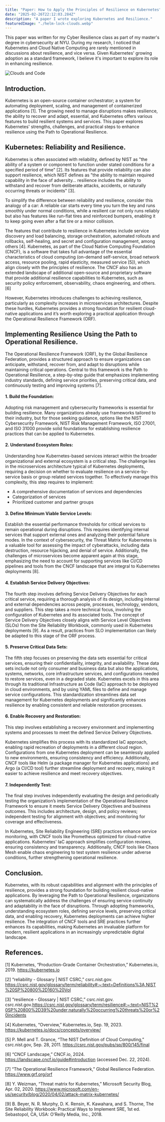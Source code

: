 ```yaml
---
title: "Paper: How to Apply the Principles of Resilience on Kubernetes"
date: "2025-02-26T22:12:03.284Z"
description: "A paper I wrote exploring Kubernetes and Resilience."
featuredImage: "./helm-lock-clouds.webp"
---
```


This paper was written for my Cyber Resilience class as part of my master's degree in cybersecurity at NYU. During my research, I noticed that Kubernetes and Cloud Native Computing are rarely mentioned in discussions about resilience, and vice versa. Given Kubernetes' growing adoption as a standard framework, I believe it's important to explore its role in enhancing resilience. 

![Clouds and Code](./banner.jpg "AI generated computer in the cloud")

## Introduction. 

Kubernetes is an open-source container orchestrator; a system for automating deployment, scaling, and management of containerized applications [1]. The growing need to manage disruptions makes resilience, the ability to recover and adapt, essential, and Kubernetes offers various features to build resilient systems and services. This paper explores Kubernetes' strengths, challenges, and practical steps to enhance resilience using the Path to Operational Resilience.

## Kubernetes: Reliability and Resilience.

Kubernetes is often associated with reliability, defined by NIST as "the ability of a system or component to function under stated conditions for a specified period of time" [2]. Its features that provide reliability can also support resilience, which NIST defines as "the ability to maintain required capability in the face of adversity… resilience includes the ability to withstand and recover from deliberate attacks, accidents, or naturally occurring threats or incidents" [3].

To simplify the difference between reliability and resilience, consider this analogy of a car: A reliable car starts every time you turn the key and runs smoothly under normal conditions, while a resilient car not only runs reliably but also has features like run-flat tires and reinforced bumpers, enabling it to keep going even after a flat tire or a minor collision.

The features that contribute to resilience in Kubernetes include service discovery and load balancing, storage orchestration, automated rollouts and rollbacks, self-healing, and secret and configuration management, among others [4]. Kubernetes, as part of the Cloud Native Computing Foundation (CNCF), is a software that takes full advantage of the essential characteristics of cloud computing (on-demand self-service, broad network access, resource pooling, rapid elasticity, measured service [5]), which align closely with the principles of resilience. The CNCF also has an extended landscape of additional open-source and proprietary software that provide additional resilience capabilities to Kubernetes, such as security policy enforcement, observability, chaos engineering, and others. [6] 

However, Kubernetes introduces challenges to achieving resilience, particularly as complexity increases in microservices architectures. Despite these hurdles, Kubernetes provides a strong foundation for resilient cloud-native applications and it’s worth exploring a practical application through the Operational Resilience Framework (ORF).

## Implementing Resilience Using the Path to Operational Resilience.

The Operational Resilience Framework (ORF), by the Global Resilience Federation, provides a structured approach to ensure organizations can anticipate, withstand, recover from, and adapt to disruptions while maintaining critical operations. Central to this framework is the Path to Operational Resilience, a step-by-step guide that emphasizes implementing industry standards, defining service priorities, preserving critical data, and continuously testing and improving systems [7]. 

#### 1. Build the Foundation: 

Adopting risk management and cybersecurity frameworks is essential for building resilience. Many organizations already use frameworks tailored to their industry, but for those seeking guidance, options like the NIST Cybersecurity Framework, NIST Risk Management Framework, ISO 27001, and ISO 31000 provide solid foundations for establishing resilience practices that can be applied to Kubernetes.

#### 2. Understand Ecosystem Roles: 

Understanding how Kubernetes-based services interact within the broader organizational and external ecosystem is a critical step. The challenge lies in the microservices architecture typical of Kubernetes deployments, requiring a decision on whether to evaluate resilience on a service-by-service basis or group related services together. To effectively manage this complexity, this step requires to implement:

- A comprehensive documentation of services and dependencies
- Categorization of services
- Prioritized customer and partner groups

#### 3. Define Minimum Viable Service Levels: 

Establish the essential performance thresholds for critical services to remain operational during disruptions. This requires identifying internal services that support external ones and analyzing their potential failure modes. In the context of cybersecurity, the Threat Matrix for Kubernetes is a valuable tool for assessing the impact of cyberattacks, including data destruction, resource hijacking, and denial of service. Additionally, the challenges of microservices become apparent again at this stage, emphasizing the need to account for supporting services like CI/CD pipelines and tools from the CNCF landscape that are integral to Kubernetes deployments [8].

#### 4. Establish Service Delivery Objectives: 

The fourth step involves defining Service Delivery Objectives for each critical service, requiring a thorough analysis of its design, including internal and external dependencies across people, processes, technology, vendors, and suppliers. This step takes a more technical focus, involving the configuration of Kubernetes and its associated tools. The concept of Service Delivery Objectives closely aligns with Service Level Objectives (SLOs) from the Site Reliability Workbook, commonly used in Kubernetes deployments [9]. As a result, practices from SLO implementation can likely be adapted to this stage of the ORF process.

#### 5. Preserve Critical Data Sets: 

The fifth step focuses on preserving the data sets essential for critical services, ensuring their confidentiality, integrity, and availability. These data sets include not only consumer and business data but also the applications, systems, networks, core infrastructure services, and configurations needed to restore services, even in a degraded state. Kubernetes excels in this area through its traditional Infrastructure as Code (IaC) approach to be deployed in cloud environments, and by using YAML files to define and manage service configurations. This standardization streamlines data set management for Kubernetes deployments and significantly enhances resilience by enabling consistent and reliable restoration processes.

#### 6. Enable Recovery and Restoration: 

This step involves establishing a recovery environment and implementing systems and processes to meet the defined Service Delivery Objectives.

Kubernetes simplifies this process with its standardized IaC approach, enabling rapid recreation of deployments in a different cloud region. Configurations from one Kubernetes deployment can be seamlessly applied to new environments, ensuring consistency and efficiency. Additionally, CNCF tools like Helm (a package manager for Kubernetes applications) and Argo (a CI/CD tool) further streamline deployment and recovery, making it easier to achieve resilience and meet recovery objectives.

#### 7. Independently Test: 

The final step involves independently evaluating the design and periodically testing the organization’s implementation of the Operational Resilience Framework to ensure it meets Service Delivery Objectives and business outcomes. This includes architecture, design, and policy reviews; independent testing for alignment with objectives; and monitoring for coverage and effectiveness.

In Kubernetes, Site Reliability Engineering (SRE) practices enhance service monitoring, with CNCF tools like Prometheus optimized for cloud-native applications. Kubernetes' IaC approach simplifies configuration reviews, ensuring consistency and transparency. Additionally, CNCF tools like Chaos Mesh enable chaos engineering to test system resilience under adverse conditions, further strengthening operational resilience.

## Conclusion.

Kubernetes, with its robust capabilities and alignment with the principles of resilience, provides a strong foundation for building resilient cloud-native applications. By leveraging the Path to Operational Resilience, organizations can systematically address the challenges of ensuring service continuity and adaptability in the face of disruptions. Through adopting frameworks, understanding ecosystem roles, defining service levels, preserving critical data, and enabling recovery, Kubernetes deployments can achieve higher resilience. The integration of CNCF tools and SRE practices further enhances its capabilities, making Kubernetes an invaluable platform for modern, resilient applications in an increasingly unpredictable digital landscape.

## References.

[1]	Kubernetes, “Production-Grade Container Orchestration,” Kubernetes.io, 2019. https://kubernetes.io

[2]	“reliability - Glossary | NIST CSRC,” csrc.nist.gov. https://csrc.nist.gov/glossary/term/reliability#:~:text=Definitions%3A,NIST%20SP%20800%2D160%20Vol 

[3]	“resilience - Glossary | NIST CSRC,” csrc.nist.gov. csrc.nist.gov.https://csrc.nist.gov/glossary/term/resilience#:~:text=NIST%20SP%20800%2D39%20under,naturally%20occurring%20threats%20or%20incidents

[4]	Kubernetes, “Overview,” Kubernetes.io, Sep. 19, 2023. https://kubernetes.io/docs/concepts/overview/

[5]	P. Mell and T. Grance, “The NIST Definition of Cloud Computing,” csrc.nist.gov, Sep. 28, 2011. https://csrc.nist.gov/pubs/sp/800/145/final

[6] 	“CNCF Landscape,” CNCF.io, 2024. https://landscape.cncf.io/guide#introduction (accessed Dec. 22, 2024).

[7]	“The Operational Resilience Framework,” Global Resilience Federation. https://www.grf.org/orf

[8]	Y. Weizman, “Threat matrix for Kubernetes,” Microsoft Security Blog, Apr. 02, 2020. https://www.microsoft.com/en-us/security/blog/2020/04/02/attack-matrix-kubernetes/

[9] 	B. Beyer, N. R. Murphy, D. K. Rensin, K. Kawahara, and S. Thorne, The Site Reliability Workbook: Practical Ways to Implement SRE, 1st ed. Sebastopol, CA, USA: O'Reilly Media, Inc., 2018.
